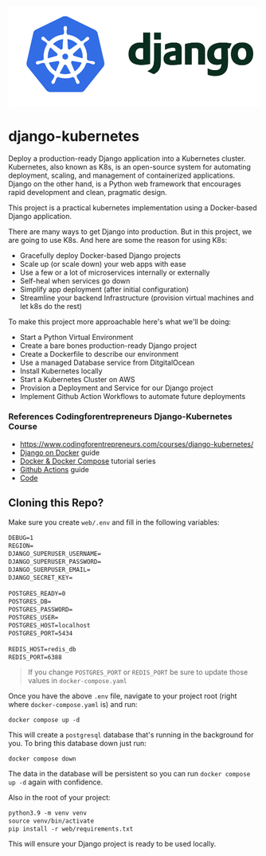 ![](images/kube-django.png)

# django-kubernetes
Deploy a production-ready Django application into a Kubernetes cluster. Kubernetes, also known as K8s, is an open-source system for automating deployment, scaling, and management of containerized applications. Django on the other hand, is a Python web framework that encourages rapid development and clean, pragmatic design.
 
This project is a practical kubernetes implementation using a Docker-based Django application.

There are many ways to get Django into production. But in this project, we are going to use K8s. And here are some the reason for using K8s:

- Gracefully deploy Docker-based Django projects
- Scale up (or scale down) your web apps with ease
- Use a few or a lot of microservices internally or externally
- Self-heal when services go down
- Simplify app deployment (after initial configuration)
- Streamline your backend Infrastructure (provision virtual machines and let k8s do the rest)

To make this project more approachable here's what we'll be doing:

- Start a Python Virtual Environment
- Create a bare bones production-ready Django project 
- Create a Dockerfile to describe our environment
- Use a managed Database service from DitgitalOcean
- Install Kubernetes locally
- Start a Kubernetes Cluster on AWS
- Provision a Deployment and Service for our Django project
- Implement Github Action Workflows to automate future deployments


### References Codingforentrepreneurs Django-Kubernetes Course
- https://www.codingforentrepreneurs.com/courses/django-kubernetes/
- [Django on Docker](https://www.codingforentrepreneurs.com/blog/django-on-docker) guide
- [Docker & Docker Compose](https://www.codingforentrepreneurs.com/projects/docker-and-docker-compose) tutorial series
- [Github Actions](https://www.codingforentrepreneurs.com/blog/django-github-actions) guide
- [Code](https://github.com/codingforentrepreneurs/Django-Kubernetes)


## Cloning this Repo?

Make sure you create `web/.env` and fill in the following variables:

```
DEBUG=1
REGION=
DJANGO_SUPERUSER_USERNAME=
DJANGO_SUPERUSER_PASSWORD=
DJANGO_SUERPUSER_EMAIL=
DJANGO_SECRET_KEY=

POSTGRES_READY=0
POSTGRES_DB=
POSTGRES_PASSWORD=
POSTGRES_USER=
POSTGRES_HOST=localhost
POSTGRES_PORT=5434

REDIS_HOST=redis_db
REDIS_PORT=6388
```
> If you change `POSTGRES_PORT` or `REDIS_PORT` be sure to update those values in `docker-compose.yaml`

Once you have the above `.env` file, navigate to your project root (right where `docker-compose.yaml` is) and run:

```
docker compose up -d
```
This will create a `postgresql` database that's running in the background for you. To bring this database down just run:

```
docker compose down
```
The data in the database will be persistent so you can run `docker compose up -d` again with confidence. 


Also in the root of your project:

```
python3.9 -m venv venv
source venv/bin/activate
pip install -r web/requirements.txt
```
This will ensure your Django project is ready to be used locally.
